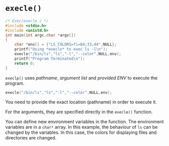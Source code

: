 # `execle()`

```c
/* Exec/execle.c */
#include <stdio.h>
#include <unistd.h>
int main(int argc,char *argv[])
{ 
    char *env[] = {"LS_COLORS=fi=04;33;44",NULL}; 
    printf("Using *execle* to exec ls -l\n"); 
    execle("/bin/ls","ls","-l","--color",NULL,env); 
    printf("Program Terminated\n");
    return 0;
}
```
`execlp()` uses *pathname*, *argument list* and *provided ENV* to execute the program.

```c
execle("/bin/ls","ls","-l","--color",NULL,env); 

```

You need to provide the exact location (pathname) in order to execute it.

For the arguments, they are specified directly in the `execle()` function.

You can define new environment variables in the function. The environment variables are in a `char*` array.  In this example, the behaviour of `ls` can be changed by the variables. In this case, the colors for displaying files and directories are changed.
